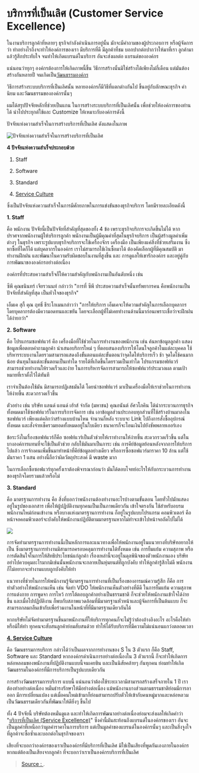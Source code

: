 บริการที่เป็นเลิศ (Customer Service Excellence)
===

ในงานบริการลูกค้าที่หลายๆ ธุรกิจกำลังดำเนินการอยู่นั้น มักจะมีคำถามของผู้ประกอบการ หรือผู้จัดการ ว่า ทำอย่างไรถึงจะทำให้องค์การของเรา มีบริการที่ดี มีลูกค้าที่ชม บอกปากต่อปากว่าให้มาที่เรา ลูกค้ามาแล้วรู้สึกประทับใจ จนทำให้เกิดแบรนด์ในบริการ อันจะส่งผลต่อ แบรนด์ขององค์กร

แน่นอนว่าทุกๆ องค์กรต้องการให้เกิดภาพนี้ขึ้น วิธีการสร้างนั้นมิใช่สร้างได้เพียงไม่กี่เดือน แต่มันต้องสร้างกันหลายปี จนเกิดเป็น[วัฒนธรรมองค์กร](http://www.impressionconsult.com/web/index.php/consulting/service-culture.html)

วิธีการสร้างระบบบริการที่เป็นเลิศนั้น หลายองค์กรก็มีวิธีที่แตกต่างกันไป ขึ้นอยู่กับลักษณะธุรกิจ ค่านิยม และวัฒนธรรมขององค์กรนั้นๆ

ผมได้สรุปปัจจัยหลักที่ช่วยเป็นแกน ในการสร้างระบบบริการที่เป็นเลิศนั้น เพื่อช่วยให้องค์การของท่านได้ นำไปประยุกต์ใช้และ Customize ให้เหมาะกับองค์การดังนี้

ปัจจัยแห่งความสำเร็จในการสร้างบริการที่เป็นเลิศ ดังแสดงในภาพ

![](http://www.impressionconsult.com/web/images/articles/Article008-02.jpg "ปัจจัยแห่งความสำเร็จในการสร้างบริการที่เป็นเลิศ")

**4 ปัจจัยแห่งความสำเร็จประกอบด้วย**

1. Staff

2. Software

3. Standard

4.  [Service Culture](http://www.impressionconsult.com/web/index.php/consulting/service-culture.html)

  
ซึ่งเป็นปัจจัยแห่งความสำเร็จในการมีศักยภาพในการแข่งขันของธุรกิจบริการ โดยมีรายละเอียดดังนี้

**1. Staff**

คือ พนักงาน ปัจจัยนี้เป็นปัจจัยที่สำคัญที่สุดของทั้ง 4 ข้อ เพราะธุรกิจบริการจะเกิดขึ้นไม่ได้ หากปราศจากพนักงานผู้ให้บริการลูกค้า พนักงานเป็นผู้มีคุณค่าที่สุดในธุรกิจบริการ เป็นผู้สร้างมูลค่าเพิ่มต่างๆ ในธุรกิจ เพราะรูปแบบธุรกิจบริการจะใช้เครื่องจักร เครื่องมือ เป็นเพียงแค่สิ่งที่ช่วยเสริมงาน ซึ่งหาซื้อที่ใดก็ได้ แต่บุคลากรในองค์กร เราไม่สามารถใช้เงินซื้อมาได้ ต้องคัดเลือกผู้ที่มีคุณสมบัติ มาทำงานฝึกฝน และพัฒนาในความรับผิดชอบในงานที่สูงขึ้น และ การดูแลให้เขารักองค์กร และอยู่คู่กับการพัฒนาขององค์กรอย่างต่อเนื่อง

องค์กรที่ประสบความสำเร็จก็ให้ความสำคัญกับพนักงานเป็นอันดับหนึ่ง เช่น

ซีพี คุณธนินทร์ เจียรวนนท์ กล่าวว่า "การที่ ซีพี ประสบความสำเร็จนั้นทรัพยากรคน คือพนักงานเป็นปัจจัยที่สำคัญที่สุด เป็นหัวใจของธุรกิจ"

เอ็มเค สุกี้ คุณ ฤทธิ์ ธีระโกเมนกล่าวว่า "การให้บริการ เอ็มเคจะให้ความสำคัญในการเลือกบุคลากร โดยบุคลากรต้องมีความอดทนและขยัน โดยจะเลือกผู้ที่ไม่เคยทำงานด้านนี้มาก่อนเพราะเชื่อว่าจะฝึกฝนได้ง่ายกว่า"

**2. Software**

คือ โปรแกรมซอฟท์แวร์ คือ เครื่องมือที่ใช้ช่วยในการทำงานของพนักงาน เช่น ค้นหาข้อมูลลูกค้า แสดงข้อมูลเพื่อตอบคำถามลูกค้า นำเสนอบริการใหม่ ๆ ที่ตอบสนองบริการให้โดนใจลูกค้าในแต่ละบุคคล ใช้บริหารระบบงานโดยรวมสามารถแสดงถึงขั้นตอนแต่ละขั้นตอนว่าจุดใดให้บริการเร็ว ช้า จุดใดใช้คนมากน้อย ต้นทุนในแต่ละขั้นตอนเป็นเท่าใด รายได้ที่เกิดขึ้นโดยรวมเป็นเท่าใด โปรแกรมซอฟท์แวร์ สามารถช่วยทำงานให้รวดเร็วและง่าย ในการบริหารจัดการสามารถให้ซอฟท์แวร์ประมวลผล ตามเป้าหมายที่เราตั้งไว้ได้ทันที

เราจำเป็นต้องใช้มัน มิสามารถปฏิเสธมันได้ โดยนำซอฟท์แวร์ มาเป็นเครื่องมือให้เราช่วยในการทำงานให้ง่ายขึ้น สะดวกรวดเร็วขึ้น

ตัวอย่าง เช่น บริษัท แลนด์ แอนด์ เฮ้าส์ จำกัด (มหาชน) คุณอนันต์ อัศวโภคิน ได้นำกระบวนการธุรกิจทั้งหมดมาใช้ซอฟท์แวร์ในการบริการจัดการ เช่น เอาข้อมูลส่วนประกอบทุกส่วนที่ใช้สร้างบ้านมาลงในซอฟท์แวร์ เพียงแต่คลิกว่าสร้างแบบบ้านไหน จำนวนกี่หลัง ระบบจะ Link ไปถึงการสั่งซื้ออุปกรณ์ทั้งหมด และสั่งจ่ายเช็ครวมยอดทั้งหมดอยู่ในใบเดียว ธนาคารก็จะโอนเงินไปยังซัพพลายเออร์เอง

ข้อระวังในเรื่องซอฟท์แวร์ก็คือ ซอฟท์แวร์เป็นตัวช่วยให้เราทำงานให้ง่ายขึ้น สะดวกรวดเร็วขึ้น แต่ในบางองค์การแทนที่จะใช้เป็นตัวช่วย กลับใช้มันมาเป็นภาระ เช่น การคีย์ข้อมูลย้อนหลังจากการให้บริการไปแล้ว การจ้างคนเพิ่มขึ้นมาทำหน้าที่คีย์ข้อมูลอย่างเดียว หรือการซื้อซอฟแวร์มาราคา 10 ล้าน แต่ใช้มันราคา 1 แสน อย่างนี้ถือว่าผิดวัตถุประสงค์ มี waste มาก

ในการเลือกซื้อซอฟแวร์ทุกครั้งเราต้องพิจารณาก่อนว่า มันได้ตอบโจทย์อะไรให้กับกระบวนการทำงานของธุรกิจโดยรวมแล้วหรือไม่

**3. Standard**

คือ มาตรฐานการทำงาน คือ สิ่งที่บอกว่าพนักงานต้องทำงานอะไรบ้างตามขั้นตอน โดยทั่วไปมักแสดงอยู่ในรูปของเอกสาร เพื่อให้ผู้ปฏิบัติงานทุกคนเป็นเป็นภาพเดียวกัน เข้าใจตรงกัน ใช้สำหรับอบรมพนักงานใหม่ก่อนเข้างาน หรือบางแห่งมาตรฐานการทำงาน ก็อยู่ในรูปแบบโปรแกรม คอมพิวเตอร์ คือ หน้าจอคอมพิวเตอร์จะบังคับให้พนักงานปฏิบัติตามมาตรฐานหากไม่ทำจะเข้าไปหน้าจอถัดไปไม่ได้

![](http://www.impressionconsult.com/web/images/articles/Article008-01.jpg)

การจัดทำมาตรฐานการทำงานนี้เป็นหลักการและแนวทางเพื่อให้พนักงานอยู่ในแนวทางที่บริษัทอยากให้เป็น ซึ่งมาตรฐานการทำงานมิสามารถครอบคลุมการทำงานได้ทั้งหมด เช่น การยิ้มแย้ม ความสุภาพ หรือการตัดสินใจในการให้สิทธิประโยชน์แก่ลูกค้า เรื่องเหล่านี้จะอยู่ในดุลพินิจของตัวพนักงานเอง บริษัทอย่าไปควบคุมอะไรมากมิเช่นนั้นพนักงานจะกลายเป็นหุ่นยนต์ที่ถูกบังคับ ทำให้ลูกค้ารู้สึกไม่ดี พนักงานก็ไม่อยากจะทำงานแบบถูกบังคับให้ทำ

แนวทางที่ช่วยในการให้พนักงานรู้จัมาตรฐานการทำงานที่เป็นเรื่องของอารมณ์ความรู้สึก ก็คือ การทำตัวอย่างให้พนักงานเห็น เช่น จัดทำ VDO ให้พนักงานเห็นตัวอย่างที่ดีดี ในการยิ้มแย้ม ความสุภาพ การแต่งกาย การพูดจา การไหว้ การโต้ตอบลูกค้าอย่างเป็นธรรมชาติ ก็จะช่วยให้พนักงานเข้าใจได้ง่ายขึ้น และเมื่อไปปฏิบัติงาน ก็พบกับสภาพแวดล้อมที่มีมาตรฐานหัวหน้าและผู้จัดการที่เป็นต้นแบบ ก็จะสามารถกลมกลืนเข้ากับเพื่อร่วมงานในหน้าที่ที่มีมาตรฐานเดียวกันได้

หากบริษัทไม่จัดทำมาตรฐานขึ้นมาพนักงานที่ให้บริการทุกคนก็จะไม่รู้ว่าต้องอ้างอิงอะไร อะไรคือให้ทำหรือมิให้ทำ ทุกคนจะสับสนลูกค้าย่อมสับสนด้วย ทำให้ได้รับบริการที่มีความไม่แน่นอนแกว่งตลอดเวลา

**[4. Service Culture](http://www.impressionconsult.com/web/index.php/consulting/service-culture.html)**

คือ วัฒนธรรมการบริการ กล่าวได้ว่าเป็นผลจากการทำงานของ S ใน 3 ตัวแรก ก็คือ Staff, Software และ Standard หากองค์กรดำเนินการอย่างต่อเนื่องใน 3 ตัวแรกนี้ ก็จะทำให้เกิดการหล่อหลอมของพนักงานที่ปฏิบัติงานแบบนี้จนเคยชิน และเป็นนิสัยคล้ายๆ กันทุกคน ย่อมทำให้เกิดวัฒนธรรมในองค์กรที่มีการบริการเป็นรูปแบบเดียวกัน

การสร้างวัฒนธรรมการบริการ แบบนี้ แน่นอนว่าต้องใช้ระยะเวลามิสามารถสร้างเสร็จภายใน 1 ปี เราต้องทำอย่างต่อเนื่อง หมั่นธำรงรักษาให้มีอย่างต่อเนื่อง แม้พนักงานบางส่วนตามธรรมชาติย่อมมีการลาออก มีการเปลี่ยนแปลง แต่เมื่อคนใหม่เข้ามาก็ย่อมสามารถปรับตัวให้เข้ากับคนหมู่มากและหล่อหลวมเป็นวัฒนธรรมเดียวกันที่พัฒนาให้ดียิ่งๆ ขึ้นไป

ทั้ง 4 ปัจจัยนี้ บริษัทต้องหมั่นดูแล และทำให้เกิดการพัฒนาอย่างต่อเนื่องย่อมจะส่งผลให้เกิดคำว่า "[บริการที่เป็นเลิศ (Service Excellence)](http://www.impressionconsult.com/web/index.php/training/customer-service-courses.html)" ซึ่งคำนี้มันสะท้อนถึงแบรนด์ในองค์กรของเรา อันจะเป็นมูลค่าที่เหนือกว่ามูลค่าราคาในการบริการ แต่เป็นมูลค่าของแบรนด์ในองค์กรนั้นๆ และเป็นสิ่งจูงใจที่ลูกค้าจะซื้อซ้ำและบอกต่อในธุรกิจของเรา

เสียงที่จะบอกว่าองค์กรของเราเป็นองค์กรที่มีบริการที่เป็นเลิศ มิใช่เป็นเสียงที่พูดกันเองภายในองค์กร หากแต่ต้องเป็นเสียงจากลูกค้า ที่จะบอกว่าเราเป็นองค์กรบริการที่เป็นเลิศ


> [Source : ](http://www.impressionconsult.com/web/index.php/articles/162-customerserviceexcellence.html).
<!--stackedit_data:
eyJoaXN0b3J5IjpbMTcxMzUzNzMxMV19
-->